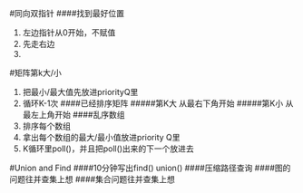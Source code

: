 #同向双指针
####找到最好位置
1. 左边指针从0开始，不赋值
2. 先走右边
3. 

#矩阵第k大/小
1. 把最小/最大值先放进priorityQ里
2. 循环K-1次
####已经排序矩阵
#####第K大
从最右下角开始
#####第K小
从最左上角开始
####乱序数组
1. 排序每个数组
2. 拿出每个数组的最大/最小值放进priority Q里
3. K循环里poll()，并且把poll()出来的下一个放进去


#Union and Find
####10分钟写出find() union()
####压缩路径查询
####图的问题往并查集上想
####集合问题往并查集上想
